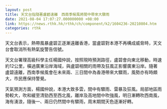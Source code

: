 ```yaml
---
layout: post
title: 天文台指隨著盧碧遠離　西南季候風將間中帶來大驟雨
date: 2021-08-04 17:07:27.000000000 +08:00
link: https://news.rthk.hk/rthk/ch/component/k2/1604236-20210804.htm
categories: rthk
---
```


天文台表示，熱帶風暴盧碧正逐漸遠離香港，當盧碧對本港不再構成威脅時，天文台會取消所有熱氣旋警告信號。

天文台署理高級科學主任楊國仲說，按照現時預測路徑，盧碧會向東北移動，時速約12公里，橫過廣東沿岸海域，與盧碧相關的雨帶及狂風正影響廣東沿岸。隨著盧碧遠離，西南季候風會在未來兩、三日間中為香港帶來大驟雨，風勢亦有時頗大，市民應保持警覺。 

天氣預測方面，楊國仲說，本港大致多雲，間中有驟雨、雷暴及狂風。局部地區雨勢較大，吹和緩至清勁西至西北風，離岸及高地間中吹強風，明日漸轉吹西南風，海有湧浪，隨後一、兩日仍然間中有驟雨，周末期間天色逐漸好轉。

